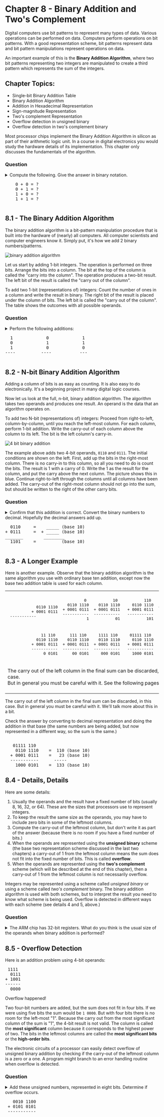 # Chapter 8 - Binary Addition and Two's Complement

Digital computers use bit patterns to represent many types of data. Various operations can be performed on data. Computers perform operations on bit patterns. With a good representation scheme, bit patterns represent data and bit pattern manipulations represent operations on data.

An important example of this is the **Binary Addition Algorithm**, where two bit patterns representing two integers are manipulated to create a third pattern which represents the sum of the integers.

## Chapter Topics:
* Single-bit Binary Addition Table
* Binary Addition Algorithm
* Addition in Hexadecimal Representation
* Sign-magnitude Representation
* Two's complement Representation
* Overflow detection in unsigned binary
* Overflow detection in two's complement binary

Most processor chips implement the Binary Addition Algorithm in silicon as part of their arithmetic logic unit. In a course in digital electronics you would study the hardware details of its implementation. This chapter only discusses the fundamentals of the algorithm.

### Question
<details>
    <summary>
    Compute the following. Give the answer in binary notation.
<pre>
    0 + 0 = ?
    0 + 1 = ?
    1 + 0 = ?
    1 + 1 = ?</pre>
    </summary>
    In binary:
<pre>
    0 + 0 = 0
    0 + 1 = 1
    1 + 0 = 1
    1 + 1 = 10</pre>
</details>

## 8.1 - The Binary Addition Algorithm
The binary addition algorithm is a bit-pattern manipulation procedure that is built into the hardware of (nearly) all computers. All computer scientists and computer engineers know it.  Simply put, it's how we add 2 binary numbers/patterns.

![binary addition algorithm](./images/ch08-binaryaddition.gif)

Let us start by adding 1-bit integers. The operation is performed on three bits. Arrange the bits into a column. The bit at the top of the column is called the "carry into the column". The operation produces a two-bit result. The left bit of the result is called the "carry out of the column".

To add two 1-bit (representations of) integers: Count the number of ones in a column and write the result in binary. The right bit of the result is placed under the column of bits. The left bit is called the "carry out of the column". The table shows the outcomes with all possible operands.

### Question
<details>
    <summary>
        Perform the following additions:
<pre>
  1             0             1
  0             1             1
  1             0             0  
----          ----           ---
</pre>
    </summary>
    In binary:
<pre>
  1             0             1
  0             1             1
  1             0             0  
 ----          ---           ---
 10            01            10
</pre>
</details>

## 8.2 - N-bit Binary Addition Algorithm
Adding a column of bits is as easy as counting. It is also easy to do electronically. It's a beginning project in many digital logic courses.

Now let us look at the full, n-bit, binary addition algorithm. The algorithm takes two operands and produces one result. An operand is the data that an algorithm operates on.

To add two N-bit (representations of) integers: Proceed from right-to-left, column-by-column, until you reach the left-most column. For each column, perform 1-bit addition. Write the carry-out of each column above the column to its left. The bit is the left column's carry-in.

![4 bit binary addition](./images/ch08-binaryaddition2.gif)

The example above adds two 4-bit operands, `0110` and `0111`. The initial conditions are shown on the left. First, add up the bits in the right-most column. There is no carry-in to this column, so all you need to do is count the bits. The result is 1 with a carry of 0. Write the 1 as the result for the column, and put the carry above the next column. The picture shows this in blue. Continue right-to-left through the columns until all columns have been added. The carry-out of the right-most column should not go into the sum, but should be written to the right of the other carry bits.


### Question
<details>
    <summary>
        Confirm that this addition is correct. Convert the binary numbers to decimal.  Hopefully the decimal answers add up.
<pre>
  0110     =    _____ (base 10) 
+ 0111     =  + _____ (base 10)  
_______        ________
  1101     =    _____ (base 10) 
</pre>
    </summary>
<pre>
  6
+ 7
----
 13
</pre>
    Success!
</details>

## 8.3 - A Longer Example
Here is another example. Observe that the binary addition algorithm is the same algorithm you use with ordinary base ten addition, except now the base two addition table is used for each column.

<table>
<tr>
<td>
<pre style="text-align:right">         
  0110 1110
+ 0001 0111
 -----------         
</pre>
</td>
<td>
<pre style="text-align:right">
         0 
  0110 1110
+ 0001 0111
-----------
          1
</pre>
</td>
<td>
<pre style="text-align:right">
        10 
  0110 1110
+ 0001 0111
-----------
         01
</pre>
</td>
<td>
<pre style="text-align:right">
       110 
  0110 1110
+ 0001 0111
-----------
        101
</pre>
</td>

<td>
<pre style="text-align:right">
     1 110 
  0110 1110
+ 0001 0111
-----------
       0101
      
</pre>
</td>
</tr>

<tr>

<td>
<pre style="text-align:right">
    11 110 
  0110 1110
+ 0001 0111
-----------
     0 0101
</pre>
</td>

<td>
<pre style="text-align:right">
   111 110 
  0110 1110
+ 0001 0111
-----------
    00 0101
</pre>
</td>
<td>
<pre style="text-align:right">
  1111 110 
  0110 1110
+ 0001 0111
-----------
   000 0101
</pre>
</td>
<td>
<pre style="text-align:right">
  01111 110 
   0110 1110
 + 0001 0111
 -----------
   1000 0101
</pre>
</td>

<td>
&#160;
</td>
</tr>

<tr>
<td colspan="5">
<br />
The carry out of the left column in the final sum
can be discarded, in this case. <br />
But in general you
must be careful with it.  See the following pages.
<br />
<br />
</tr>

</table>

The carry out of the left column in the final sum can be discarded, in this case. But in general you must be careful with it. We'll talk more about this in a bit. 

Check the answer by converting to decimal representation and doing the addition in that base (the same numbers are being added, but now represented in a different way, so the sum is the same.)

 <pre> 
   01111 110
    0110 1110    =  110 (base 10)
  + 0001 0111    =   23 (base 10)
  -----------      -----
    1000 0101    =  133 (base 10)
</pre>

## 8.4 - Details, Details
Here are some details:

1. Usually the operands and the result have a fixed number of bits (usually 8, 16, 32, or 64). These are the sizes that processors use to represent integers. 
2. To keep the result the same size as the operands, you may have to include zero bits in some of the leftmost columns. 
3. Compute the carry-out of the leftmost column, but don't write it as part of the answer (because there is no room if you have a fixed number of bits.)
4. When the operands are represented using the **unsigned binary** scheme (the base two representation scheme discussed in the last two chapters) a carry-out of  1  from the leftmost column means the sum does not fit into the fixed number of bits. This is called **overflow**.
5. When the operands are represented using the **two's complement** scheme (which will be described at the end of this chapter), then a carry-out of  1  from the leftmost column is not necessarily overflow.

Integers may be represented using a scheme called *unsigned binary* or using a scheme called *two's complement* binary. The binary addition algorithm is used with both schemes, but to interpret the result you need to know what scheme is being used. Overflow is detected in different ways with each scheme (see details 4 and 5, above.)

### Question
<details>
    <summary>
        The ARM chip has 32-bit registers. What do you think is the usual size of the operands when binary addition is performed?
    </summary>
        32 bits
</details>

## 8.5 - Overflow Detection
Here is an addition problem using 4-bit operands:

<pre>
 1111
  0111
+ 1001
------
  0000
</pre>
 
Overflow happened!

Two four-bit numbers are added, but the sum does not fit in four bits. If we were using five bits the sum would be `1 0000`. But with four bits there is no room for the left-most "1". Because the carry out from the most significant column of the sum is "1", the 4-bit result is not valid. The column is called the **most significant** column because it corresponds to the highest power of two. The bits in the leftmost columns are called the **most significant bits** or the **high-order bits**.

The electronic circuits of a processor can easily detect overflow of unsigned binary addition by checking if the carry-out of the leftmost column is a zero or a one. A program might branch to an error handling routine when overflow is detected.

### Question
<details>
    <summary>
        Add these unsigned numbers, represented in eight bits. Determine if overflow occurs.
<pre>
   0010 1100
 + 0101 0101
 -----------
 </pre>
    </summary>
    <pre>
        0 1111 100
          0010 1100
        + 0101 0101
        -----------  
          1000 0001
</pre>  
No overflow.
</details>
